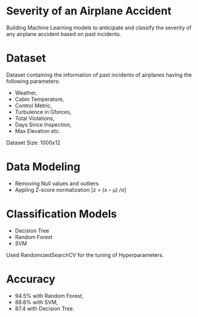 # Severity of an Airplane Accident
Building Machine Learning models to anticipate and classify the severity of any airplane accident based on past incidents.

# Dataset
Dataset containing the information of past incidents of airplanes having the following parameters: 
- Weather,
- Cabin Temperature,
- Control Metric,
- Turbulence in Gforces,
- Total Violations,
- Days Since Inspection,
- Max Elevation etc.

Dataset Size: 1000x12

# Data Modeling
- Removing Null values and outliers
- Appling Z-score normalization  [z = (x – μ) /σ]

# Classification Models
- Decision Tree
- Random Forest 
- SVM

Used RandomizedSearchCV for the tuning of Hyperparameters.

# Accuracy 
- 94.5% with Random Forest, 
- 88.8% with SVM, 
- 87.4 with Decision Tree.
